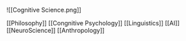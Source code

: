 ![[Cognitive Science.png]]



[[Philosophy]]
[[Congnitive Psychology]]
[[Linguistics]]
[[AI]]
[[NeuroScience]]
[[Anthropology]]
